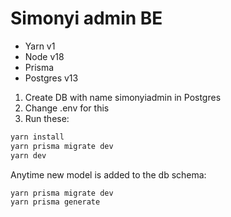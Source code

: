 # Simonyi admin BE

- Yarn v1
- Node v18
- Prisma
- Postgres v13

1. Create DB with name simonyiadmin in Postgres
2. Change .env for this
3. Run these:

```sh
yarn install
yarn prisma migrate dev
yarn dev
```

Anytime new model is added to the db schema:

```sh
yarn prisma migrate dev
yarn prisma generate
```
